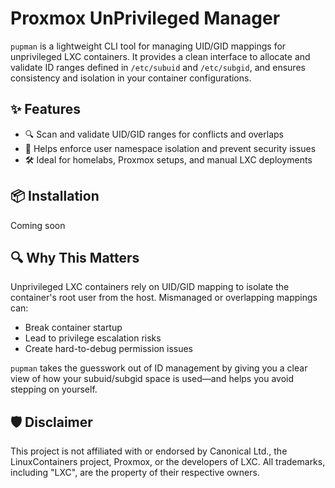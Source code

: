 # Proxmox UnPrivileged Manager

`pupman` is a lightweight CLI tool for managing UID/GID mappings for unprivileged LXC containers. It provides a clean interface to allocate and validate ID ranges defined in `/etc/subuid` and `/etc/subgid`, and ensures consistency and isolation in your container configurations.

## ✨ Features

- 🔍 Scan and validate UID/GID ranges for conflicts and overlaps
- 🔐 Helps enforce user namespace isolation and prevent security issues
- 🛠️ Ideal for homelabs, Proxmox setups, and manual LXC deployments
<!--
- 🧩 **Generate** valid `lxc.idmap` entries for unprivileged containers
- 📂 **Sync** container configs with system-wide subuid/subgid assignments
-->

## 📦 Installation

Coming soon

## 🔍 Why This Matters

Unprivileged LXC containers rely on UID/GID mapping to isolate the container's root user from the host. Mismanaged or overlapping mappings can:

- Break container startup
- Lead to privilege escalation risks
- Create hard-to-debug permission issues

`pupman` takes the guesswork out of ID management by giving you a clear view of how your subuid/subgid space is used—and helps you avoid stepping on yourself.

## 🛡️ Disclaimer

This project is not affiliated with or endorsed by Canonical Ltd., the LinuxContainers project, Proxmox, or the developers of LXC.
All trademarks, including "LXC", are the property of their respective owners.
